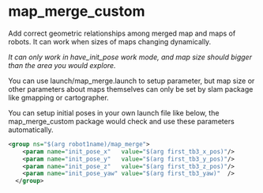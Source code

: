 <!--
 * @Author: ljz
 * @Date: 2022-01-11 12:44:28
 * @LastEditTime: 2022-01-12 16:34:28
 * @LastEditors: ljz
 * @Description: 
 * @FilePath: /swarm_ws/src/m-explore_custom/map_merge/README.md
 * 
-->
# map_merge_custom

Add correct geometric relationships among merged map and maps of robots. It can work when sizes of maps changing dynamically.

*It can only work in have_init_pose work mode, and map size should bigger than the area you would explore.*

You can use launch/map_merge.launch to setup parameter, but map size or other parameters about maps themselves can only be set by slam package like gmapping or cartographer.

You can setup initial poses in your own launch file like below, the map_merge_custom package would check and use these parameters automatically.

```xml
<group ns="$(arg robot1name)/map_merge">
    <param name="init_pose_x"   value="$(arg first_tb3_x_pos)"/>
    <param name="init_pose_y"   value="$(arg first_tb3_y_pos)"/>
    <param name="init_pose_z"   value="$(arg first_tb3_z_pos)"/>
    <param name="init_pose_yaw" value="$(arg first_tb3_yaw)"  />
  </group>
```

